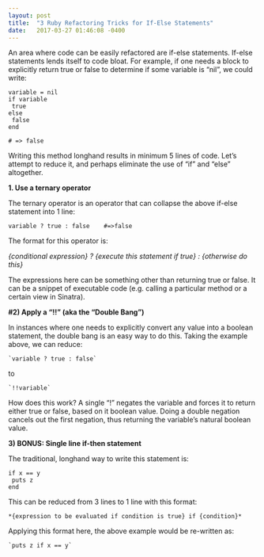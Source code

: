 ```yaml
---
layout: post
title:  "3 Ruby Refactoring Tricks for If-Else Statements"
date:   2017-03-27 01:46:08 -0400
---
```



An area where code can be easily refactored are if-else statements.  If-else statements lends itself to code bloat.  For example, if one needs a block to explicitly return true or false to determine if some variable is “nil”, we could write:


	variable = nil
	if variable
	 true
	else
	 false
	end

	# => false

Writing this method longhand results in minimum 5 lines of code. Let’s attempt to reduce it, and perhaps eliminate the use of “if” and “else” altogether.
	
**1. Use a ternary operator**

The ternary operator is an operator that can collapse the above if-else statement into 1 line:

`variable ? true : false	#=>false`

The format for this operator is: 

*{conditional expression} ? {execute this statement if true} : {otherwise do this}*

The expressions here can be something other than returning true or false.  It can be a snippet of executable code (e.g. calling a particular method or a certain view in Sinatra). 

**#2) Apply a “!!” (aka the “Double Bang”)**

In instances where one needs to explicitly convert any value into a boolean statement, the double bang is an easy way to do this.  Taking the example above, we can reduce:

 	`variable ? true : false`

to

	`!!variable`

How does this work? A single “!” negates the variable and forces it to return either true or false, based on it boolean value.  Doing a double negation cancels out the first negation, thus returning the variable’s natural boolean value.

**3) BONUS: Single line if-then statement**

The traditional, longhand way to write this statement is:

	if x == y
	 puts z
	end

This can be reduced from 3 lines to 1 line with this format:

	*{expression to be evaluated if condition is true} if {condition}*

Applying this format here, the above example would be re-written as:

	`puts z if x == y`

